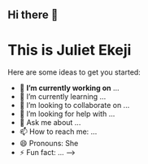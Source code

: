 ## Hi there 👋

# This is Juliet Ekeji
Here are some ideas to get you started:

- 🔭 **I’m currently working on** ...
- 🌱 I’m currently learning ...
- 👯 I’m looking to collaborate on ...
- 🤔 I’m looking for help with ...
- 💬 Ask me about ...
- 📫 How to reach me: ...
- 😄 Pronouns: She
- ⚡ Fun fact: ...
-->
